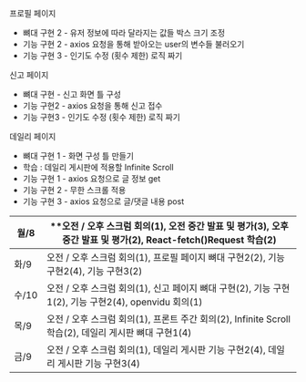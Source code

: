 프로필 페이지

- 뼈대 구현 2 - 유저 정보에 따라 달라지는 값들 박스 크기 조정
- 기능 구현 2 - axios 요청을 통해 받아오는 user의 변수들 불러오기
- 기능 구현 3 - 인기도 수정 (횟수 제한) 로직 짜기



신고 페이지

- 뼈대 구현 - 신고 화면 틀 구성
- 기능 구현2 - axios 요청을 통해 신고 접수
- 기능 구현3 - 인기도 수정 (횟수 제한) 로직 짜기



데일리 페이지

- 뼈대 구현 1 - 화면 구성 틀 만들기
- 학습 : 데일리 게시판에 적용할 Infinite Scroll
- 기능 구현 1 - axios 요청으로 글 정보 get
- 기능 구현 2 - 무한 스크롤 적용
- 기능 구현 3 - axios 요청으로 글/댓글 내용 post



| **월**/8 | **오전 / 오후 스크럼 회의(1), 오전 중간 발표 및 평가(3), 오후 중간 발표 및 평가(2), React-fetch()Request 학습(2) |
| -------- | ------------------------------------------------------------ |
| 화/9     | 오전 / 오후 스크럼 회의(1), 프로필 페이지 뼈대 구현2(2), 기능 구현2(4), 기능 구현3(2) |
| 수/10    | 오전 / 오후 스크럼 회의(1), 신고 페이지 뼈대 구현(2), 기능 구현1(2), 기능 구현2(4), openvidu 회의(1) |
| 목/9     | 오전 / 오후 스크럼 회의(1), 프론트 주간 회의(2), Infinite Scroll 학습(2), 데일리 게시판 뼈대 구현1(4) |
| 금/9     | 오전 / 오후 스크럼 회의(1), 데일리 게시판 기능 구현2(4), 데일리 게시판 기능 구현3(4) |

